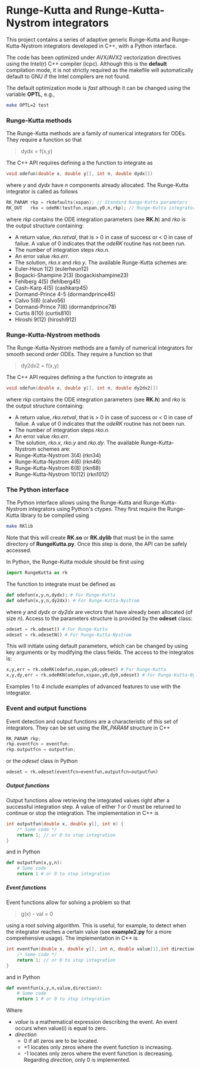 # Runge-Kutta and Runge-Kutta-Nystrom integrators

This project contains a series of adaptive generic Runge-Kutta and Runge-Kutta-Nystrom integrators developed in C++, with a Python interface.

The code has been optimized under AVX/AVX2 vectorization directives using the Intel(r) C++ compiler (icpc). Although this is the **default** compilation mode, it is not strictly required as the makefile will automatically default to GNU if the Intel compilers are not found.

The default optimization mode is *fast* although it can be changed using the variable **OPTL**, e.g.,
```bash
make OPTL=2 test
```

### Runge-Kutta methods

The Runge-Kutta methods are a family of numerical integrators for ODEs. They require a function so that
> dydx = f(x,y)

The C++ API requires defining a the function to integrate as
```C++
void odefun(double x, double y[], int n, double dydx[])
```
where *y* and *dydx* have *n* components already allocated. The Runge-Kutta integrator is called as follows
```c++
RK_PARAM rkp = rkdefaults(xspan); // Standard Runge-Kutta parameters
RK_OUT   rko = odeRK(testfun,xspan,y0,n,rkp); // Runge-Kutta integrator
```
where *rkp* contains the ODE integration parameters (see **RK.h**) and *rko* is the output structure containing:
*	A return value, *rko.retval*, that is > 0 in case of success or < 0 in case of failue. A value of 0 indicates that the *odeRK* routine has not been run.
*	The number of integration steps *rko.n*.
*	An error value *rko.err*.
*	The solution, *rko.x* and *rko.y*.
The available Runge-Kutta schemes are:
*	Euler-Heun 1(2) (eulerheun12)
*	Bogacki-Shampine 2(3) (bogackishampine23)
*	Fehlberg 4(5) (fehlberg45)
*	Cash-Karp 4(5) (cashkarp45)
*	Dormand-Prince 4-5 (dormandprince45)
*	Calvo 5(6) (calvo56)
*	Dormand-Prince 7(8) (dormandprince78)
*	Curtis 8(10) (curtis810)
*	Hiroshi 9(12) (hiroshi912)

### Runge-Kutta-Nystrom methods

The Runge-Kutta-Nystrom methods are a family of numerical integrators for smooth second order ODEs. They require a function so that
> dy2dx2 = f(x,y)

The C++ API requires defining a the function to integrate as
```C++
void odefun(double x, double y[], int n, double dy2dx2[])
```
where *rkp* contains the ODE integration parameters (see **RK.h**) and *rko* is the output structure containing:
*	A return value, *rko.retval*, that is > 0 in case of success or < 0 in case of failue. A value of 0 indicates that the *odeRK* routine has not been run.
*	The number of integration steps *rko.n*.
*	An error value *rko.err*.
*	The solution, *rko.x*, *rko.y* and *rko.dy*.
The available Runge-Kutta-Nystrom schemes are:
*	Runge-Kutta-Nystrom 3(4) (rkn34)
*	Runge-Kutta-Nystrom 4(6) (rkn46)
*	Runge-Kutta-Nystrom 6(8) (rkn68)
*	Runge-Kutta-Nystrom 10(12) (rkn1012)

### The Python interface

The Python interface allows using the Runge-Kutta and Runge-Kutta-Nystrom integrators using Python's ctypes. They first require the Runge-Kutta library to be compiled using
```bash
make RKlib
```
Note that this will create **RK.so** or **RK.dylib** that must be in the same directory of **RungeKutta.py**. Once this step is done, the API can be safely accessed.

In Python, the Runge-Kutta module should be first using
```python
import RungeKutta as rk
```
The function to integrate must be defined as
```python
def odefun(x,y,n,dydx): # For Runge-Kutta
def odefun(x,y,n,dy2dx): # For Runge-Kutta-Nystrom
```
where *y* and *dydx* or *dy2dx* are vectors that have already been allocated (of size *n*). Access to the parameters structure is provided by the **odeset** class:
```python
odeset = rk.odeset() # For Runge-Kutta
odeset = rk.odesetN() # For Runge-Kutta-Nystrom
```
This will initiate using default parameters, which can be changed by using key arguments or by modifying the class fields. The access to the integratos is:
```python
x,y,err = rk.odeRK(odefun,xspan,y0,odeset) # For Runge-Kutta
x,y,dy,err = rk.odeRKN(odefun,xspan,y0,dy0,odeset) # For Runge-Kutta-Nystrom
```
Examples 1 to 4 include examples of advanced features to use with the integrator.

### Event and output functions

Event detection and output functions are a characteristic of this set of integrators. They can be set using the *RK_PARAM* structure in C++
```c++
RK_PARAM rkp;
rkp.eventfcn = eventfun;
rkp.outputfcn = outputfun;
```
or the *odeset* class in Python
```python
odeset = rk.odeset(eventfcn=eventfun,outputfcn=outputfun)
```

##### Output functions

Output functions allow retrieving the integrated values right after a successful integration step. A value of either *1* or *0* must be returned to continue or stop the integration. The implementation in C++ is
```c++
int outputfun(double x, double y[], int n) {
	/* Some code */
	return 1; // or 0 to stop integration
}
```
and in Python
```python
def outputfun(x,y,n):
	# Some code
	return 1 # or 0 to stop integration
```

##### Event functions

Event functions allow for solving a problem so that 
> g(x) - val = 0

using a root solving algorithm. This is useful, for example, to detect when the integrator reaches a certain value (see **example2.py** for a more comprehensive usage). The implementation in C++ is
```c++
int eventfun(double x, double y[], int n, double value[1],int direction[1]) {
	/* Some code */
	return 1; // or 0 to stop integration
}
```
and in Python
```python
def eventfun(x,y,n,value,direction):
	# Some code
	return 1 # or 0 to stop integration
```
Where
*	*value* is a mathematical expression describing the event. An event occurs when value(i) is equal to zero.
*	*direction*
    -	0 if all zeros are to be located.
    -	+1 locates only zeros where the event function is increasing.
    -	-1 locates only zeros where the event function is decreasing.
Regarding *direction*, only 0 is implemented.